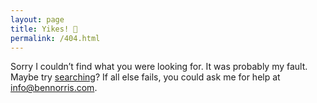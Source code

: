 ```yaml
---
layout: page
title: Yikes! 😬
permalink: /404.html
---
```


Sorry I couldn’t find what you were looking for. It was probably my fault. Maybe try [searching](/search/)? If all else fails, you could ask me for help at [info@bennorris.com](mailto:info@bennorris.com?subject=Something%20is%20missing%20on%20your%20website).

<script>plausible("404",{ props: { path: document.location.pathname } });</script>